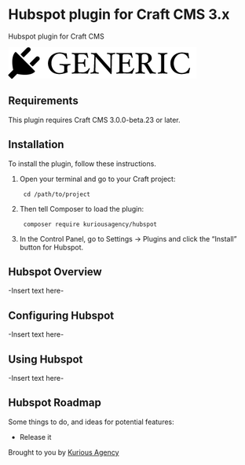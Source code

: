# Hubspot plugin for Craft CMS 3.x

Hubspot plugin for Craft CMS

![Screenshot](resources/img/plugin-logo.png)

## Requirements

This plugin requires Craft CMS 3.0.0-beta.23 or later.

## Installation

To install the plugin, follow these instructions.

1. Open your terminal and go to your Craft project:

        cd /path/to/project

2. Then tell Composer to load the plugin:

        composer require kuriousagency/hubspot

3. In the Control Panel, go to Settings → Plugins and click the “Install” button for Hubspot.

## Hubspot Overview

-Insert text here-

## Configuring Hubspot

-Insert text here-

## Using Hubspot

-Insert text here-

## Hubspot Roadmap

Some things to do, and ideas for potential features:

* Release it

Brought to you by [Kurious Agency](https://kurious.agency)
